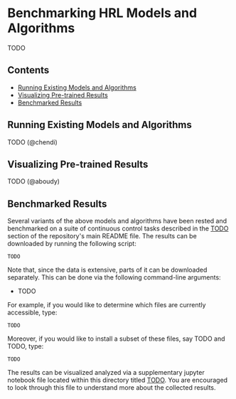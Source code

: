 # Benchmarking HRL Models and Algorithms

TODO

## Contents

* [Running Existing Models and Algorithms](#running-existing-models-and-algorithms)
* [Visualizing Pre-trained Results](#visualizing-pre-trained-results)
* [Benchmarked Results](#benchmarked-results)

## Running Existing Models and Algorithms

TODO (@chendi)

## Visualizing Pre-trained Results

TODO (@aboudy)

## Benchmarked Results

Several variants of the above models and algorithms have been rested and 
benchmarked on a suite of continuous control tasks described in the 
[TODO](TODO) section of the repository's main README file. The results can be 
downloaded by running the following script:

```shell script
TODO
```
Note that, since the data is extensive, parts of it can be downloaded 
separately. This can be done via the following command-line arguments:

* TODO

For example, if you would like to determine which files are currently 
accessible, type:

```shell script
TODO
```

Moreover, if you would like to install a subset of these files, say TODO and 
TODO, type:

```shell script
TODO
```

The results can be visualized analyzed via a supplementary jupyter notebook 
file located within this directory titled [TODO](TODO). You are encouraged to 
look through this file to understand more about the collected results.
